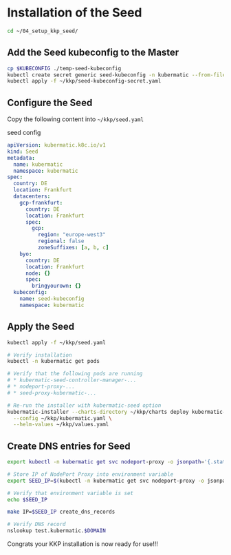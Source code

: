 # Installation of the Seed 

```bash
cd ~/04_setup_kkp_seed/
```

<!-- TODO try via applying the CRDs manually and helm charts -->

## Add the Seed kubeconfig to the Master

```bash
cp $KUBECONFIG ./temp-seed-kubeconfig
kubectl create secret generic seed-kubeconfig -n kubermatic --from-file kubeconfig=./temp-seed-kubeconfig --dry-run=client -o yaml > ~/kkp/seed-kubeconfig-secret.yaml
kubectl apply -f ~/kkp/seed-kubeconfig-secret.yaml
```

## Configure the Seed

Copy the following content into `~/kkp/seed.yaml`

seed config
```yaml
apiVersion: kubermatic.k8c.io/v1
kind: Seed
metadata:
  name: kubermatic
  namespace: kubermatic
spec:
  country: DE
  location: Frankfurt
  datacenters:
    gcp-frankfurt:
      country: DE
      location: Frankfurt
      spec:
        gcp:
          region: "europe-west3"
          regional: false
          zoneSuffixes: [a, b, c]
    byo:
      country: DE
      location: Frankfurt
      node: {}
      spec:
        bringyourown: {}
  kubeconfig:
    name: seed-kubeconfig
    namespace: kubermatic
```

## Apply the Seed

```bash
kubectl apply -f ~/kkp/seed.yaml

# Verify installation
kubectl -n kubermatic get pods

# Verify that the following pods are running
# * kubermatic-seed-controller-manager-...
# * nodeport-proxy-...
# * seed-proxy-kubermatic-...

# Re-run the installer with kubermatic-seed option
kubermatic-installer --charts-directory ~/kkp/charts deploy kubermatic-seed \
  --config ~/kkp/kubermatic.yaml \
  --helm-values ~/kkp/values.yaml  
```

## Create DNS entries for Seed

```bash
export kubectl -n kubermatic get svc nodeport-proxy -o jsonpath='{.status.loadBalancer.ingress[0].ip}'

# Store IP of NodePort Proxy into environment variable
export SEED_IP=$(kubectl -n kubermatic get svc nodeport-proxy -o jsonpath='{.status.loadBalancer.ingress[0].ip}')

# Verify that environment variable is set
echo $SEED_IP

make IP=$SEED_IP create_dns_records

# Verify DNS record
nslookup test.kubermatic.$DOMAIN
```

Congrats your KKP installation is now ready for use!!!